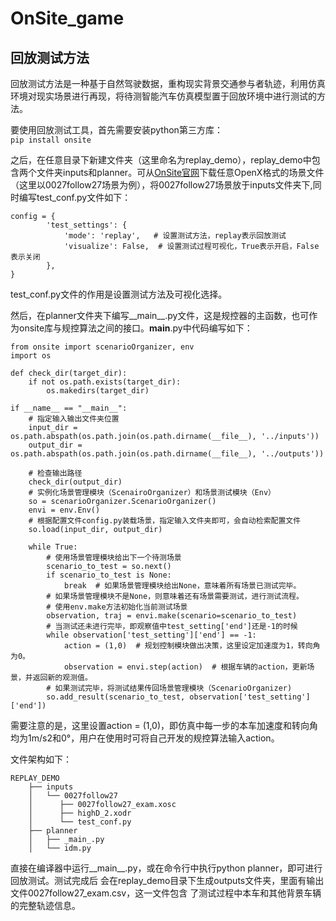 # OnSite_game
## 回放测试方法
回放测试方法是一种基于自然驾驶数据，重构现实背景交通参与者轨迹，利用仿真环境对现实场景进行再现，将待测智能汽车仿真模型置于回放环境中进行测试的方法。  


要使用回放测试工具，首先需要安装python第三方库：  
`pip install onsite`  


之后，在任意目录下新建文件夹（这里命名为replay_demo），replay_demo中包含两个文件夹inputs和planner。可从[OnSite官网](https://onsite.run/)下载任意OpenX格式的场景文件（这里以0027follow27场景为例），将0027follow27场景放于inputs文件夹下,同时编写test_conf.py文件如下：  
```
config = {
        'test_settings': {
            'mode': 'replay',   # 设置测试方法，replay表示回放测试
            'visualize': False,  # 设置测试过程可视化，True表示开启，False表示关闭
        },
}
```
test_conf.py文件的作用是设置测试方法及可视化选择。


然后，在planner文件夹下编写__main__.py文件，这是规控器的主函数，也可作为onsite库与规控算法之间的接口。__main__.py中代码编写如下：
```
from onsite import scenarioOrganizer, env
import os

def check_dir(target_dir):
    if not os.path.exists(target_dir):
        os.makedirs(target_dir)

if __name__ == "__main__":
    # 指定输入输出文件夹位置
    input_dir = os.path.abspath(os.path.join(os.path.dirname(__file__), '../inputs'))
    output_dir = os.path.abspath(os.path.join(os.path.dirname(__file__), '../outputs'))

    # 检查输出路径
    check_dir(output_dir)
    # 实例化场景管理模块（ScenairoOrganizer）和场景测试模块（Env）
    so = scenarioOrganizer.ScenarioOrganizer()
    envi = env.Env()
    # 根据配置文件config.py装载场景，指定输入文件夹即可，会自动检索配置文件
    so.load(input_dir, output_dir)

    while True:
        # 使用场景管理模块给出下一个待测场景
        scenario_to_test = so.next()
        if scenario_to_test is None:
            break  # 如果场景管理模块给出None，意味着所有场景已测试完毕。
        # 如果场景管理模块不是None，则意味着还有场景需要测试，进行测试流程。
        # 使用env.make方法初始化当前测试场景
        observation, traj = envi.make(scenario=scenario_to_test)
        # 当测试还未进行完毕，即观察值中test_setting['end']还是-1的时候
        while observation['test_setting']['end'] == -1:
            action = (1,0)  # 规划控制模块做出决策，这里设定加速度为1，转向角为0。
            observation = envi.step(action)  # 根据车辆的action，更新场景，并返回新的观测值。
        # 如果测试完毕，将测试结果传回场景管理模块（ScenarioOrganizer)
        so.add_result(scenario_to_test, observation['test_setting']['end'])
```


需要注意的是，这里设置action = (1,0)，即仿真中每一步的本车加速度和转向角均为1m/s2和0°，用户在使用时可将自己开发的规控算法输入action。  

文件架构如下：  
```
REPLAY_DEMO  
    ├── inputs  
    │   └── 0027follow27  
    │      ├── 0027follow27_exam.xosc  
    │      ├── highD_2.xodr  
    │      └── test_conf.py  
    ├── planner  
    │   ├── _main_.py
    │   └── idm.py
```


直接在编译器中运行__main__.py，或在命令行中执行python planner，即可进行回放测试。测试完成后
会在replay_demo目录下生成outputs文件夹，里面有输出文件0027follow27_exam.csv，这一文件包含
了测试过程中本车和其他背景车辆的完整轨迹信息。
